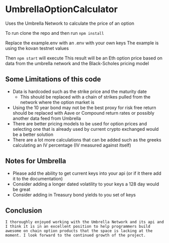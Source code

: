 # UmbrellaOptionCalculator
Uses the Umbrella Network to calculate the price of an option

To run clone the repo and then run ```npm install```

Replace the example.env with an .env with your own keys
  The example is using the kovan testnet values

Then ```npm start``` will execute
  This result will be an Eth option price based on data from the umbrella network and the Black-Scholes pricing model
  
  
## Some Limitations of this code
  * Data is hardcoded such as the strike price and the maturity date
    * This should be replaced with a chain of strikes pulled from the network where the option market is
  * Using the 10 year bond may not be the best proxy for risk free return should be replaced with Aave or Compound return rates or possibly another data feed from Umbrella
  * There are better pricing models to be used for option prices and selecting one that is already used by current crypto exchanged would be a better solution
  * There are a lot more calculations that can be added such as the greeks calculating an IV percentage (IV measured against itself)
    
## Notes for Umbrella
   * Please add the ability to get current keys into your api (or if it there add it to the documentation)
   * Consider adding a longer dated volatility to your keys a 128 day would be great
   * Consider adding in Treasury bond yields to you set of keys
    
## Conclusion
    I thoroughly enjoyed working with the Umbrella Network and its api and I think it is in an excellent position to help programmers build awesome on chain option products that the space is lacking at the moment. I look forward to the continued growth of the project.   
  
